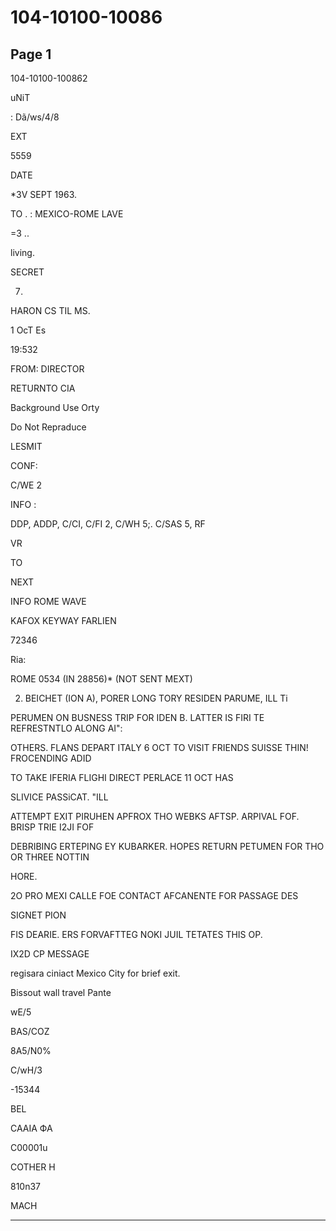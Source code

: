 # 104-10100-10086

## Page 1

104-10100-100862

uNiT

: Dã/ws/4/8

EXT

5559

DATE

*3V SEPT 1963.

TO . : MEXICO-ROME LAVE

=3 ..

living.

SECRET

7.

HARON CS TIL MS.

1 OcT Es

19:532

FROM: DIRECTOR

RETURNTO CIA

Background Use Orty

Do Not Repraduce

LESMIT

CONF:

C/WE 2

INFO :

DDP, ADDP, C/CI, C/FI 2, C/WH 5;. C/SAS 5, RF

VR

TO

NEXT

INFO ROME WAVE

KAFOX KEYWAY FARLIEN

72346

Ria:

ROME 0534 (IN 28856)* (NOT SENT MEXT)

2. BEICHET (ION A), PORER LONG TORY RESIDEN PARUME, ILL Ti

PERUMEN ON BUSNESS TRIP FOR IDEN B. LATTER IS FIRI TE REFRESTNTLO ALONG AI":

OTHERS. FLANS DEPART ITALY 6 OCT TO VISIT FRIENDS SUISSE THIN! FROCENDING ADID

TO TAKE IFERIA FLIGHI DIRECT PERLACE 11 OCT HAS

SLIVICE PASSiCAT. "ILL

ATTEMPT EXIT PIRUHEN APFROX THO WEBKS AFTSP. ARPIVAL FOF. BRISP TRIE I2JI FOF

DEBRIBING ERTEPING EY KUBARKER. HOPES RETURN PETUMEN FOR THO OR THREE NOTTIN

HORE.

2O PRO MEXI CALLE FOE CONTACT AFCANENTE FOR PASSAGE DES

SIGNET PION

FIS DEARIE. ERS FORVAFTTEG NOKI JUIL TETATES THIS OP.

IX2D CP MESSAGE

regisara ciniact Mexico City for brief exit.

Bissout wall travel Pante

wE/5

BAS/COZ

8A5/N0%

C/wH/3

-15344

BEL

CAAIA ФА

C00001u

COTHER H

810n37

MACH

---

